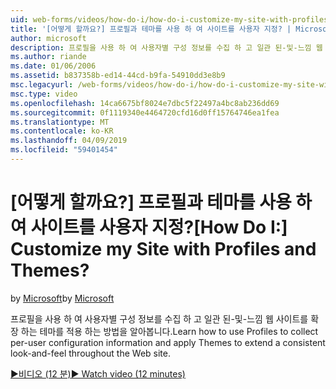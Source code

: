 ```yaml
---
uid: web-forms/videos/how-do-i/how-do-i-customize-my-site-with-profiles-and-themes
title: '[어떻게 할까요?] 프로필과 테마를 사용 하 여 사이트를 사용자 지정? | Microsoft 문서'
author: microsoft
description: 프로필을 사용 하 여 사용자별 구성 정보를 수집 하 고 일관 된-및-느낌 웹 사이트를 확장 하는 테마를 적용 하는 방법을 알아봅니다.
ms.author: riande
ms.date: 01/06/2006
ms.assetid: b837358b-ed14-44cd-b9fa-54910dd3e8b9
msc.legacyurl: /web-forms/videos/how-do-i/how-do-i-customize-my-site-with-profiles-and-themes
msc.type: video
ms.openlocfilehash: 14ca6675bf8024e7dbc5f22497a4bc8ab236dd69
ms.sourcegitcommit: 0f1119340e4464720cfd16d0ff15764746ea1fea
ms.translationtype: MT
ms.contentlocale: ko-KR
ms.lasthandoff: 04/09/2019
ms.locfileid: "59401454"
---
```

# <a name="how-do-i-customize-my-site-with-profiles-and-themes"></a><span data-ttu-id="77d93-104">[어떻게 할까요?] 프로필과 테마를 사용 하 여 사이트를 사용자 지정?</span><span class="sxs-lookup"><span data-stu-id="77d93-104">[How Do I:] Customize my Site with Profiles and Themes?</span></span>

<span data-ttu-id="77d93-105">by [Microsoft](https://github.com/microsoft)</span><span class="sxs-lookup"><span data-stu-id="77d93-105">by [Microsoft](https://github.com/microsoft)</span></span>

<span data-ttu-id="77d93-106">프로필을 사용 하 여 사용자별 구성 정보를 수집 하 고 일관 된-및-느낌 웹 사이트를 확장 하는 테마를 적용 하는 방법을 알아봅니다.</span><span class="sxs-lookup"><span data-stu-id="77d93-106">Learn how to use Profiles to collect per-user configuration information and apply Themes to extend a consistent look-and-feel throughout the Web site.</span></span>

[<span data-ttu-id="77d93-107">&#9654;비디오 (12 분)</span><span class="sxs-lookup"><span data-stu-id="77d93-107">&#9654; Watch video (12 minutes)</span></span>](https://channel9.msdn.com/Blogs/ASP-NET-Site-Videos/how-do-i-customize-my-site-with-profiles-and-themes)
